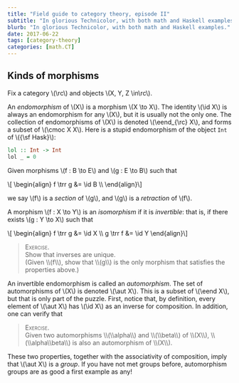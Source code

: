 ```yaml
---
title: "Field guide to category theory, episode II"
subtitle: "In glorious Technicolor, with both math and Haskell examples."
blurb: "In glorious Technicolor, with both math and Haskell examples."
date: 2017-06-22
tags: [category-theory]
categories: [math.CT]
---
```


<div style="display: none;">
\\[
\\usepackage{amsmath,amssymb,amsfonts}
\\newcommand{\\id}[1]{{\\rm id} _ {#1}}
\\newcommand{\\ob}[1]{{\\rm Ob}\\,#1}
\\newcommand{\\cmor}[3]{{\\rm Mor} _ {#1}(#2, #3)}
\\newcommand{\\cmoc}[2]{{\\rm Mor} _ {\\sf C}(#1, #2)}
\\newcommand{\\mor}[3]{{#1}(#2, #3)}
\\newcommand{\\moc}[2]{{\\sf C}(#1, #2)}
\\newcommand{\\trr}{\\triangleright}
\\]
</div>

## Kinds of morphisms

Fix a category \\(\\rc\\) and objects \\(X, Y, Z \\in\\rc\\).

An *endomorphism* of \\(X\\) is a morphism \\(X \\to X\\). The identity \\(\\id X\\) is always an endomorphism for any \\(X\\), but it is usually not the only one. The collection of endomorphisms of \\(X\\) is denoted \\(\\eend_{\\rc} X\\), and forms a subset of \\(\\cmoc X X\\). Here is a stupid endomorphism of the object `Int` of \\({\\sf Hask}\\):

```haskell
lol :: Int -> Int
lol _ = 0
```

Given morphisms \\(f : B \\to E\\) and \\(g : E \\to B\\) such that

\\[ \\begin{align}
f \\trr g &= \\id B \\\\
\\end{align}\\]

we say \\(f\\) is a *section* of \\(g\\), and \\(g\\) is a *retraction* of \\(f\\).


A morphism \\(f : X \\to Y\\) is an *isomorphism* if it is *invertible*: that is, if there exists \\(g : Y \\to X\\) such that

\\[ \\begin{align}
f \\trr g &= \\id X \\\\
g \\trr f &= \\id Y
\\end{align}\\]

<blockquote>
<span style="font-variant:small-caps">Exercise.</span><br>
Show that inverses are unique.<br>(Given \\(f\\), show that \\(g\\) is the only morphism that satisfies the properties above.)
</blockquote>

An invertible endomorphism is called an *automorphism*. The set of automorphisms of \\(X\\) is denoted \\(\\aut X\\). This is a subset of \\(\\eend X\\), but that is only part of the puzzle. First, notice that, by definition, every element of \\(\\aut X\\) has \\(\\id X\\) as an inverse for composition. In addition, one can verify that

<blockquote>
<span style="font-variant:small-caps">Exercise.</span><br>
Given two automorphisms \\(\\alpha\\) and \\(\\beta\\) of \\(X\\), \\(\\alpha\\beta\\) is also an automorphism of \\(X\\).
</blockquote>

These two properties, together with the associativity of composition, imply that \\(\\aut X\\) is a *group*. If you have not met groups before, automorphism groups are as good a first example as any!
